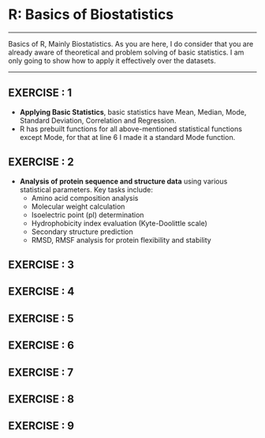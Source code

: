# R: Basics of Biostatistics
_________________________________________________________________________________________________________________________________________________________________________________

Basics of R, Mainly Biostatistics. As you are here, I do consider that you are already aware of theoretical and problem solving of basic statistics. I am only going to show how to apply it effectively over the datasets.
_________________________________________________________________________________________________________________________________________________________________________________

## EXERCISE : 1
- **Applying Basic Statistics**, basic statistics have Mean, Median, Mode, Standard Deviation, Correlation and Regression.
- R has prebuilt functions for all above-mentioned statistical functions except Mode, for that at line 6 I made it a standard Mode function.

## EXERCISE : 2
- **Analysis of protein sequence and structure data** using various statistical parameters. Key tasks include:
    - Amino acid composition analysis
    - Molecular weight calculation
    - Isoelectric point (pI) determination
    - Hydrophobicity index evaluation (Kyte-Doolittle scale)
    - Secondary structure prediction
    - RMSD, RMSF analysis for protein flexibility and stability

## EXERCISE : 3

## EXERCISE : 4

## EXERCISE : 5

## EXERCISE : 6

## EXERCISE : 7

## EXERCISE : 8

## EXERCISE : 9
